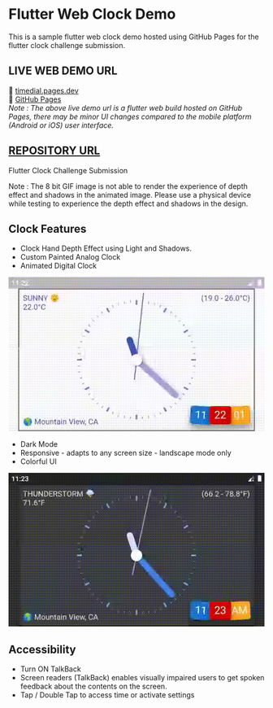 # Flutter Web Clock Demo
This is a sample flutter web clock demo hosted using GitHub Pages for the flutter clock challenge submission.

## LIVE WEB DEMO URL
🔗 [timedial.pages.dev](https://timedial.pages.dev) 
<br>
🔗 [GitHub Pages](https://akshatapp.github.io/clock/index.html)
<br>
*Note : The above live demo url is a flutter web build hosted on GitHub Pages, there may be minor UI changes compared to the mobile platform (Android or iOS) user interface.*

## [REPOSITORY URL](https://github.com/akshatapp/flutter_clock)
Flutter Clock Challenge Submission

Note : The 8 bit GIF image is not able to render the experience of depth effect and shadows in the animated image. Please use a physical device while testing to experience the depth effect and shadows in the design.

## Clock Features
* Clock Hand Depth Effect using Light and Shadows.
* Custom Painted Analog Clock
* Animated Digital Clock

![Clock Light](https://github.com/akshatapp/clock/blob/master/images/clock-light.gif)

* Dark Mode
* Responsive - adapts to any screen size - landscape mode only
* Colorful UI

![Clock Dark](https://github.com/akshatapp/clock/blob/master/images/clock-dark.gif)

## Accessibility
* Turn ON TalkBack 
* Screen readers (TalkBack) enables visually impaired users to get spoken feedback about the contents on the screen.
* Tap / Double Tap to access time or activate settings
